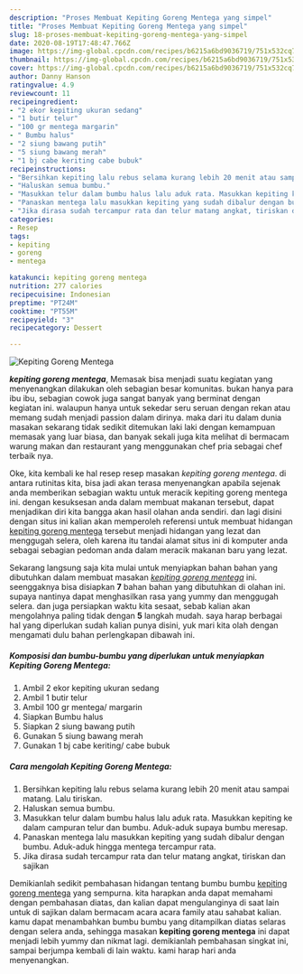 ```yaml
---
description: "Proses Membuat Kepiting Goreng Mentega yang simpel"
title: "Proses Membuat Kepiting Goreng Mentega yang simpel"
slug: 18-proses-membuat-kepiting-goreng-mentega-yang-simpel
date: 2020-08-19T17:48:47.766Z
image: https://img-global.cpcdn.com/recipes/b6215a6bd9036719/751x532cq70/kepiting-goreng-mentega-foto-resep-utama.jpg
thumbnail: https://img-global.cpcdn.com/recipes/b6215a6bd9036719/751x532cq70/kepiting-goreng-mentega-foto-resep-utama.jpg
cover: https://img-global.cpcdn.com/recipes/b6215a6bd9036719/751x532cq70/kepiting-goreng-mentega-foto-resep-utama.jpg
author: Danny Hanson
ratingvalue: 4.9
reviewcount: 11
recipeingredient:
- "2 ekor kepiting ukuran sedang"
- "1 butir telur"
- "100 gr mentega margarin"
- " Bumbu halus"
- "2 siung bawang putih"
- "5 siung bawang merah"
- "1 bj cabe keriting cabe bubuk"
recipeinstructions:
- "Bersihkan kepiting lalu rebus selama kurang lebih 20 menit atau sampai matang. Lalu tiriskan."
- "Haluskan semua bumbu."
- "Masukkan telur dalam bumbu halus lalu aduk rata. Masukkan kepiting ke dalam campuran telur dan bumbu. Aduk-aduk supaya bumbu meresap."
- "Panaskan mentega lalu masukkan kepiting yang sudah dibalur dengan bumbu. Aduk-aduk hingga mentega tercampur rata."
- "Jika dirasa sudah tercampur rata dan telur matang angkat, tiriskan dan sajikan"
categories:
- Resep
tags:
- kepiting
- goreng
- mentega

katakunci: kepiting goreng mentega 
nutrition: 277 calories
recipecuisine: Indonesian
preptime: "PT24M"
cooktime: "PT55M"
recipeyield: "3"
recipecategory: Dessert

---
```



![Kepiting Goreng Mentega](https://img-global.cpcdn.com/recipes/b6215a6bd9036719/751x532cq70/kepiting-goreng-mentega-foto-resep-utama.jpg)

<b><i>kepiting goreng mentega</i></b>, Memasak bisa menjadi suatu kegiatan yang menyenangkan dilakukan oleh sebagian besar komunitas. bukan hanya para ibu ibu, sebagian cowok juga sangat banyak yang berminat dengan kegiatan ini. walaupun hanya untuk sekedar seru seruan dengan rekan atau memang sudah menjadi passion dalam dirinya. maka dari itu dalam dunia masakan sekarang tidak sedikit ditemukan laki laki dengan kemampuan memasak yang luar biasa, dan banyak sekali juga kita melihat di bermacam warung makan dan restaurant yang menggunakan chef pria sebagai chef terbaik nya.

Oke, kita kembali ke hal resep resep masakan <i>kepiting goreng mentega</i>. di antara rutinitas kita, bisa jadi akan terasa menyenangkan apabila sejenak anda memberikan sebagian waktu untuk meracik kepiting goreng mentega ini. dengan kesuksesan anda dalam membuat makanan tersebut, dapat menjadikan diri kita bangga akan hasil olahan anda sendiri. dan lagi disini dengan situs ini kalian akan memperoleh referensi untuk membuat hidangan <u>kepiting goreng mentega</u> tersebut menjadi hidangan yang lezat dan menggugah selera, oleh karena itu tandai alamat situs ini di komputer anda sebagai sebagian pedoman anda dalam meracik makanan baru yang lezat.




Sekarang langsung saja kita mulai untuk menyiapkan bahan bahan yang dibutuhkan dalam membuat masakan <u><i>kepiting goreng mentega</i></u> ini. seenggaknya bisa disiapkan <b>7</b> bahan bahan yang dibutuhkan di olahan ini. supaya nantinya dapat menghasilkan rasa yang yummy dan menggugah selera. dan juga persiapkan waktu kita sesaat, sebab kalian akan mengolahnya paling tidak dengan <b>5</b> langkah mudah. saya harap berbagai hal yang diperlukan sudah kalian punya disini, yuk mari kita olah dengan mengamati dulu bahan perlengkapan dibawah ini.

<!--inarticleads1-->

##### Komposisi dan bumbu-bumbu yang diperlukan untuk menyiapkan Kepiting Goreng Mentega:

1. Ambil 2 ekor kepiting ukuran sedang
1. Ambil 1 butir telur
1. Ambil 100 gr mentega/ margarin
1. Siapkan  Bumbu halus
1. Siapkan 2 siung bawang putih
1. Gunakan 5 siung bawang merah
1. Gunakan 1 bj cabe keriting/ cabe bubuk




<!--inarticleads2-->

##### Cara mengolah Kepiting Goreng Mentega:

1. Bersihkan kepiting lalu rebus selama kurang lebih 20 menit atau sampai matang. Lalu tiriskan.
1. Haluskan semua bumbu.
1. Masukkan telur dalam bumbu halus lalu aduk rata. Masukkan kepiting ke dalam campuran telur dan bumbu. Aduk-aduk supaya bumbu meresap.
1. Panaskan mentega lalu masukkan kepiting yang sudah dibalur dengan bumbu. Aduk-aduk hingga mentega tercampur rata.
1. Jika dirasa sudah tercampur rata dan telur matang angkat, tiriskan dan sajikan




Demikianlah sedikit pembahasan hidangan tentang bumbu bumbu <u>kepiting goreng mentega</u> yang sempurna. kita harapkan anda dapat memahami dengan pembahasan diatas, dan kalian dapat mengulanginya di saat lain untuk di sajikan dalam bermacam acara acara family atau sahabat kalian. kamu dapat menambahkan bumbu bumbu yang ditampilkan diatas selaras dengan selera anda, sehingga masakan <b>kepiting goreng mentega</b> ini dapat menjadi lebih yummy dan nikmat lagi. demikianlah pembahasan singkat ini, sampai berjumpa kembali di lain waktu. kami harap hari anda menyenangkan.
